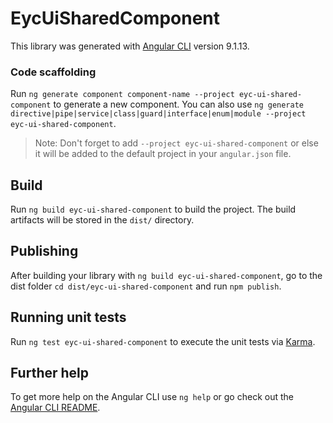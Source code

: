 # EycUiSharedComponent


This library was generated with [Angular CLI](https://github.com/angular/angular-cli) version 9.1.13.

### Code scaffolding

Run `ng generate component component-name --project eyc-ui-shared-component` to generate a new component. You can also use `ng generate directive|pipe|service|class|guard|interface|enum|module --project eyc-ui-shared-component`.
> Note: Don't forget to add `--project eyc-ui-shared-component` or else it will be added to the default project in your `angular.json` file. 

## Build

Run `ng build eyc-ui-shared-component` to build the project. The build artifacts will be stored in the `dist/` directory.

## Publishing

After building your library with `ng build eyc-ui-shared-component`, go to the dist folder `cd dist/eyc-ui-shared-component` and run `npm publish`.

## Running unit tests

Run `ng test eyc-ui-shared-component` to execute the unit tests via [Karma](https://karma-runner.github.io).

## Further help

To get more help on the Angular CLI use `ng help` or go check out the [Angular CLI README](https://github.com/angular/angular-cli/blob/master/README.md).
